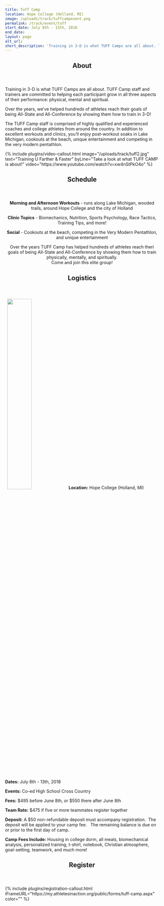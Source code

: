 ```yaml
---
title: Tuff Camp
location: Hope College (Holland, MI)
image: /uploads/track/tuffcampevent.png
permalink: /track/event/tuff
start_date: July 8th - 13th, 2018
end_date: 
layout: page
alt_url: 
short_description: 'Training in 3-D is what TUFF Camps are all about. TUFF Camp staff and trainers are committed to helping each participant grow in all three aspects of their performance: physical, mental and spiritual.'
---
```

<div class="row">
<div class=" span-12 cell" id="about">
<section class="section" id="about"><header class="section-header container text-center"><h2 class="section-title first-color" data-title="About">About</h2></header></section>
</div></div>
<div class="row">
<div class=" span-12 cell">
<div class="container"><p class="p1">Training in 3-D is what TUFF Camps are all about. TUFF Camp staff and trainers are committed to helping each participant grow in all three aspects of their performance: physical, mental and spiritual.</p>
<p class="p1">Over the years, we’ve helped hundreds of athletes reach their goals of being All-State and All-Conference by showing them how to train in 3-D!</p>
<p class="p1">The TUFF Camp staff is comprised of highly qualified and experienced coaches and college athletes from around the country. In addition to excellent workouts and clinics, you’ll enjoy post-workout soaks in Lake Michigan, cookouts at the beach, unique entertainment and competing in the very modern pentathlon.</p>
</div></div></div>
<div class="row">
<div class=" span-12 cell">
<div class="mb20"><div>
<div class="mb35 mb20-xs"></div>
{% include plugins/video-callout.html image="/uploads/track/tuff2.jpg" text="Training U Farther &amp; Faster" byLine="Take a look at what TUFF CAMP is about!" video="https://www.youtube.com/watch?v=xw4nStPkO4o" %}
<!-- space -->
</div></div></div>
<div class="row">
<div class=" span-12 cell" id="schedule">
<header class="section-header container text-center">
<h2 class="section-title first-color" data-title="Schedule">Schedule</h2>
</header>
</div></div>
<div class="row">
<div class=" span-12 cell">
<div class="mb20"><p style="text-align: center;"><strong>Morning and Afternoon Workouts</strong> - runs along Lake Michigan, wooded trails, around Hope College and the city of Holland</p>
<p style="text-align: center;"><strong>Clinic Topics</strong> - Biomechanics, Nutrition, Sports Psychology, Race Tactics, Training Tips, and more!</p>
<p style="text-align: center;"><strong>Social</strong> - Cookouts at the beach, competing in the Very Modern Pentathlon, and unique entertainment</p>
<p style="text-align: center;">Over the years TUFF Camp has helped hundreds of athletes reach theri goals of being All-State and All-Conference by showing them how to train physically, mentally, and spiritually.<br>Come and join this elite group!</p>
</div></div></div>
<div class="row">
<div class=" span-12 cell" id="logistics">
<header class="section-header container text-center">
<h2 class="section-title first-color" data-title="Logistics">Logistics</h2>
</header>
</div></div>
<div class="row">
<div class=" span-12 cell">
<div class="container mb20"><p class="p1"><b>&nbsp; <img class="img-responsive pull-right" width="40%" src="/uploads/track/tuff1.jpg">Location:</b> Hope College (Holland, MI)&nbsp;</p>
<p class="p1"><b>Dates:</b>&nbsp;July 8th - 13th, 2018</p>
<p class="p1"><b>Events:</b> Co-ed High School Cross Country</p>
<p class="p1"><b>Fees:</b> $495 before June 8th, or $550 there after June 8th</p>
<p class="p1"><b>Team Rate:</b> $475 if five or more teammates register together</p>
<p class="p1"><b>Deposit:</b> A $50 non-refundable deposit must accompany registration. &nbsp;The deposit will be applied to your camp fee. &nbsp; The remaining balance is due on or prior to the first day of camp.</p>
<p class="p2"></p>
<p class="p1"><b>Camp Fees Include:</b>&nbsp;Housing in college dorm, all meals, biomechanical analysis, personalized training, t-shirt, notebook, Christian atmosphere, goal-setting, teamwork, and much more!</p>
</div></div></div>
<div class="row">
<div class=" span-12 cell" id="register">
<header class="section-header container text-center">
<h2 class="section-title first-color" data-title="Register">Register</h2>
</header>
</div></div>
{% include plugins/registration-callout.html iFrameURL="https://my.athletesinaction.org/public/forms/tuff-camp.aspx" color="" %}
